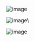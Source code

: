 ![image](https://github.com/web-god/parallax-scrolling-moon/assets/132649294/6de081ea-4b35-4cb8-9ea3-7ed0e8d9efc2)

![image](https://github.com/web-god/parallax-scrolling-moon/assets/132649294/c9de8e90-fd52-4818-8283-b874ab853915)\

![image](https://github.com/web-god/parallax-scrolling-moon/assets/132649294/db40a3b6-f3f0-4cca-8a6e-6efae6b69c92)


